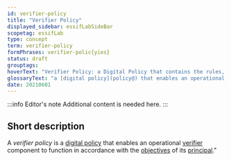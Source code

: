 ```yaml
---
id: verifier-policy
title: "Verifier Policy"
displayed_sidebar: essifLabSideBar
scopetag: essifLab
type: concept
term: verifier-policy
formPhrases: verifier-polic{yies}
status: draft
grouptags:
hoverText: "Verifier Policy: a Digital Policy that contains the rules, working-instructions, preferences and other guidance for an operational Verifier component to function in accordance with the Objectives of its Principal."
glossaryText: "a [digital policy](policy@) that enables an operational [verifier](@) component to function in accordance with the [objective](@) of its [principal](@)."
date: 20210601
---
```


:::info Editor's note
Additional content is needed here.
:::

## Short description

A *verifier policy* is a [digital policy](policy@) that enables an operational [verifier](@) component to function in accordance with the [objectives](@) of its [principal](@)."